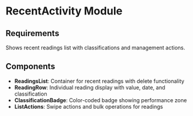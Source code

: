 # RecentActivity Module

## Requirements
Shows recent readings list with classifications and management actions.

## Components
- **ReadingsList**: Container for recent readings with delete functionality
- **ReadingRow**: Individual reading display with value, date, and classification
- **ClassificationBadge**: Color-coded badge showing performance zone
- **ListActions**: Swipe actions and bulk operations for readings